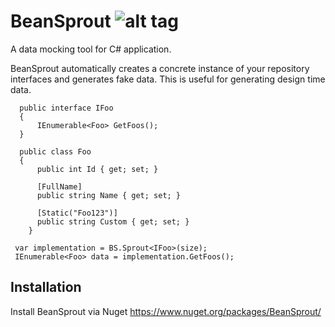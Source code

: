 # BeanSprout ![alt tag](http://i.imgur.com/e8csqpf.png) 
A data mocking tool for C# application.

BeanSprout automatically creates a concrete instance of your repository interfaces and generates fake data. This is useful for generating design time data.


```
  public interface IFoo
  {
      IEnumerable<Foo> GetFoos();
  }

  public class Foo
  {
      public int Id { get; set; }

      [FullName]
      public string Name { get; set; }

      [Static("Foo123")]
      public string Custom { get; set; }
    }

 var implementation = BS.Sprout<IFoo>(size);
 IEnumerable<Foo> data = implementation.GetFoos();
 ```
 
## Installation
Install BeanSprout via Nuget https://www.nuget.org/packages/BeanSprout/
